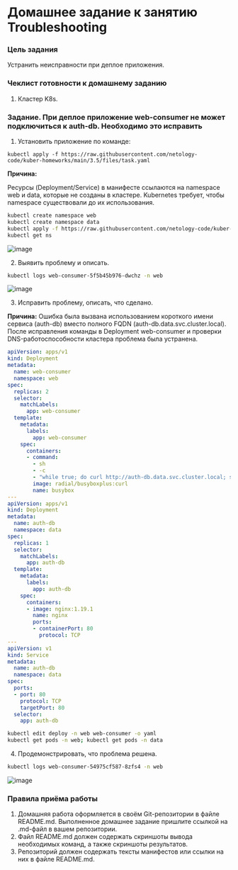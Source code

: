 # Домашнее задание к занятию Troubleshooting

### Цель задания

Устранить неисправности при деплое приложения.

### Чеклист готовности к домашнему заданию

1. Кластер K8s.

### Задание. При деплое приложение web-consumer не может подключиться к auth-db. Необходимо это исправить

1. Установить приложение по команде:
```shell
kubectl apply -f https://raw.githubusercontent.com/netology-code/kuber-homeworks/main/3.5/files/task.yaml
```
**Причина:**

Ресурсы (Deployment/Service) в манифесте ссылаются на namespace web и data, которые не созданы в кластере. Kubernetes требует, чтобы namespace существовали до их использования.
```bash
kubectl create namespace web
kubectl create namespace data
kubectl apply -f https://raw.githubusercontent.com/netology-code/kuber-homeworks/main/3.5/files/task.yaml
kubectl get ns
```
![image](https://github.com/user-attachments/assets/0127ada0-a354-4d67-82b8-6862f4d2a5c9)

2. Выявить проблему и описать.

```bash
kubectl logs web-consumer-5f5b45b976-dwchz -n web
```
![image](https://github.com/user-attachments/assets/a2ec57c9-7ee1-416f-af05-a25449e54163)


3. Исправить проблему, описать, что сделано.

**Причина:**
Ошибка была вызвана использованием короткого имени сервиса (auth-db) вместо полного FQDN (auth-db.data.svc.cluster.local). После исправления команды в Deployment web-consumer и проверки DNS-работоспособности кластера проблема была устранена.

```yaml
apiVersion: apps/v1
kind: Deployment
metadata:
  name: web-consumer
  namespace: web
spec:
  replicas: 2
  selector:
    matchLabels:
      app: web-consumer
  template:
    metadata:
      labels:
        app: web-consumer
    spec:
      containers:
      - command:
        - sh
        - -c
        - "while true; do curl http://auth-db.data.svc.cluster.local; sleep 5; done"
        image: radial/busyboxplus:curl
        name: busybox
---
apiVersion: apps/v1
kind: Deployment
metadata:
  name: auth-db
  namespace: data
spec:
  replicas: 1
  selector:
    matchLabels:
      app: auth-db
  template:
    metadata:
      labels:
        app: auth-db
    spec:
      containers:
      - image: nginx:1.19.1
        name: nginx
        ports:
        - containerPort: 80
          protocol: TCP
---
apiVersion: v1
kind: Service
metadata:
  name: auth-db
  namespace: data
spec:
  ports:
  - port: 80
    protocol: TCP
    targetPort: 80
  selector:
    app: auth-db
```
```bash
kubectl edit deploy -n web web-consumer -o yaml
kubectl get pods -n web; kubectl get pods -n data
```
4. Продемонстрировать, что проблема решена.

```bash
kubectl logs web-consumer-54975cf587-8zfs4 -n web
```
![image](https://github.com/user-attachments/assets/f86d1ae9-a579-43b7-bf67-2afa32a2f733)


### Правила приёма работы

1. Домашняя работа оформляется в своём Git-репозитории в файле README.md. Выполненное домашнее задание пришлите ссылкой на .md-файл в вашем репозитории.
2. Файл README.md должен содержать скриншоты вывода необходимых команд, а также скриншоты результатов.
3. Репозиторий должен содержать тексты манифестов или ссылки на них в файле README.md.
